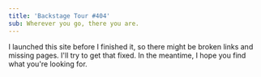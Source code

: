 ```yaml
---
title: 'Backstage Tour #404'
sub: Wherever you go, there you are.
---
```


I launched this site
before I finished it,
so there might be broken links
and missing pages.
I'll try to get that fixed.
In the meantime,
I hope you find what you're looking for.
